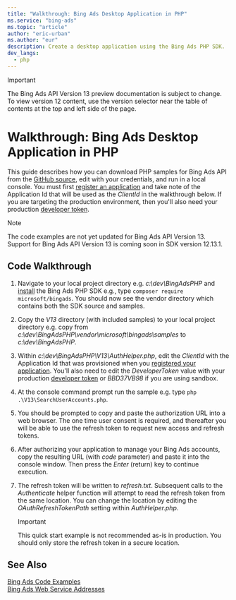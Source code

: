 ```yaml
---
title: "Walkthrough: Bing Ads Desktop Application in PHP"
ms.service: "bing-ads"
ms.topic: "article"
author: "eric-urban"
ms.author: "eur"
description: Create a desktop application using the Bing Ads PHP SDK.
dev_langs:
  - php
---
```

> [!IMPORTANT]
> The Bing Ads API Version 13 preview documentation is subject to change. To view version 12 content, use the version selector near the table of contents at the top and left side of the page.

# Walkthrough: Bing Ads Desktop Application in PHP
This guide describes how you can download PHP samples for Bing Ads API from the [GitHub source](https://github.com/BingAds/BingAds-PHP-SDK), edit with your credentials, and run in a local console. You must first [register an application](authentication-oauth.md#registerapplication) and take note of the Application Id that will be used as the *ClientId* in the walkthrough below. If you are targeting the production environment, then you'll also need your production [developer token](get-started.md#get-developer-token).

> [!NOTE]
> The code examples are not yet updated for Bing Ads API Version 13. Support for Bing Ads API Version 13 is coming soon in SDK version 12.13.1.  

## <a name="code"></a>Code Walkthrough

1. Navigate to your local project directory e.g. *c:\dev\BingAdsPHP* and [install](get-started-php.md#installation) the Bing Ads PHP SDK e.g., type `composer require microsoft/bingads`. You should now see the vendor directory which contains both the SDK source and samples. 
2. Copy the *V13* directory (with included samples) to your local project directory e.g. copy from *c:\dev\BingAdsPHP\vendor\microsoft\bingads\samples* to *c:\dev\BingAdsPHP*.      
3. Within *c:\dev\BingAdsPHP\V13\AuthHelper.php*, edit the *ClientId* with the Application Id that was provisioned when you [registered your application](authentication-oauth.md#registerapplication). You'll also need to edit the *DeveloperToken* value with your production [developer token](get-started.md#get-developer-token) or *BBD37VB98* if you are using sandbox. 
4. At the console command prompt run the sample e.g. type `php .\V13\SearchUserAccounts.php`.
5. You should be prompted to copy and paste the authorization URL into a web browser. The one time user consent is required, and thereafter you will be able to use the refresh token to request new access and refresh tokens.
6. After authorizing your application to manage your Bing Ads accounts, copy the resulting URL (with *code* parameter) and paste it into the console window. Then press the *Enter* (return) key to continue execution.
7. The refresh token will be written to *refresh.txt*. Subsequent calls to the *Authenticate* helper function will attempt to read the refresh token from the same location. You can change the location by editing the *OAuthRefreshTokenPath* setting within *AuthHelper.php*.

   > [!IMPORTANT] 
   > This quick start example is not recommended as-is in production. You should only store the refresh token in a secure location.

## See Also
[Bing Ads Code Examples](code-examples.md)  
[Bing Ads Web Service Addresses](web-service-addresses.md)  

